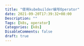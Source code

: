 ```yaml
---
title: "使用kubebuilder编写Operator"
date: 2021-09-20T17:39:32+08:00
Description: ""
Tags: [k8s, operator]
Categories: [k8s]
DisableComments: false
draft: true
---
```


